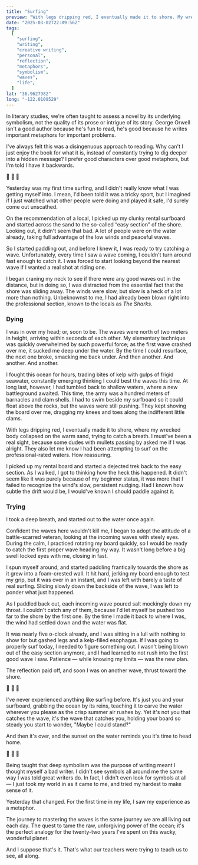 ```yaml
---
title: "Surfing"
preview: "With legs dripping red, I eventually made it to shore. My wrecked body collapsed on the warm sand, trying to catch a breath..."
date: "2025-03-02T22:09:56Z"
tags:
  [
    "surfing",
    "writing",
    "creative writing",
    "personal",
    "reflection",
    "metaphors",
    "symbolism",
    "waves",
    "life",
  ]
lat: "36.9627982"
long: "-122.0109529"
---
```


In literary studies, we're often taught to assess a novel by its underlying symbolism, not the quality of its prose or intrigue of its story. George Orwell isn't a good author because he's fun to read, he's good because he writes important metaphors for important problems.

I've always felt this was a disingenuous approach to reading. Why can't I just enjoy the book for what it is, instead of constantly trying to dig deeper into a hidden message? I prefer good characters over good metaphors, but I'm told I have it backwards.

🌊 🌊 🌊

Yesterday was my first time surfing, and I didn't really know what I was getting myself into. I mean, I'd been told it was a tricky sport, but I imagined if I just watched what other people were doing and played it safe, I'd surely come out unscathed.

On the recommendation of a local, I picked up my clunky rental surfboard and started across the sand to the so-called “easy section” of the shore. Looking out, it didn't seem that bad. A lot of people were on the water already, taking full advantage of the low winds and peaceful waves.

So I started paddling out, and before I knew it, I was ready to try catching a wave. Unfortunately, every time I saw a wave coming, I couldn't turn around fast enough to catch it. I was forced to start looking beyond the nearest wave if I wanted a real shot at riding one.

I began craning my neck to see if there were any good waves out in the distance, but in doing so, I was distracted from the essential fact that the shore was sliding away. The winds were slow, but slow is a heck of a lot more than nothing. Unbeknownst to me, I had already been blown right into the professional section, known to the locals as _The Sharks_.

### Dying

I was in over my head; or, soon to be. The waves were north of two meters in height, arriving within seconds of each other. My elementary technique was quickly overwhelmed by such powerful force; as the first wave crashed over me, it sucked me deep under the water. By the time I could resurface, the next one broke, smacking me back under. And then another. And another. And another.

I fought this ocean for hours, trading bites of kelp with gulps of frigid seawater, constantly emerging thinking I could best the waves this time. At long last, however, I had tumbled back to shallow waters, where a new battleground awaited. This time, the army was a hundred meters of barnacles and clam shells. I had to swim beside my surfboard so it could float above the rocks, but the waves were still pushing. They kept shoving the board over me, dragging my knees and toes along the indifferent little clams.

With legs dripping red, I eventually made it to shore, where my wrecked body collapsed on the warm sand, trying to catch a breath. I must've been a real sight, because some dudes with mullets passing by asked me if I was alright. They also let me know I had been attempting to surf on the professional-rated waters. How reassuring.

I picked up my rental board and started a dejected trek back to the easy section. As I walked, I got to thinking how the heck this happened. It didn't seem like it was purely because of my beginner status, it was more that I failed to recognize the wind's slow, persistent nudging. Had I known how subtle the drift would be, I would've known I should paddle against it.

### Trying

I took a deep breath, and started out to the water once again.

Confident the waves here wouldn't kill me, I began to adopt the attitude of a battle-scarred veteran, looking at the incoming waves with steely eyes. During the calm, I practiced rotating my board quickly, so I would be ready to catch the first proper wave heading my way. It wasn't long before a big swell locked eyes with me, closing in fast.

I spun myself around, and started paddling frantically towards the shore as it grew into a foam-crested wall. It hit hard, jerking my board enough to test my grip, but it was over in an instant, and I was left with barely a taste of real surfing. Sliding slowly down the backside of the wave, I was left to ponder what just happened.

As I paddled back out, each incoming wave poured salt mockingly down my throat. I couldn't catch any of them, because I'd let myself be pushed too far to the shore by the first one. By the time I made it back to where I was, the wind had settled down and the water was flat.

It was nearly five o-clock already, and I was sitting in a lull with nothing to show for but gashed legs and a kelp-filled esophagus. If I was going to properly surf today, I needed to figure something out. I wasn't being blown out of the easy section anymore, and I had learned to not rush into the first good wave I saw. Patience — while knowing my limits — was the new plan.

The reflection paid off, and soon I was on another wave, thrust toward the shore.

🌊 🌊 🌊

I've never experienced anything like surfing before. It's just you and your surfboard, grabbing the ocean by its reins, teaching it to carve the water wherever you please as the crisp summer air rushes by. Yet it's not you that catches the wave, it's the wave that catches you, holding your board so steady you start to wonder, "Maybe I could stand?"

And then it's over, and the sunset on the water reminds you it's time to head home.

📜 📜 📜

Being taught that deep symbolism was the purpose of writing meant I thought myself a bad writer. I didn't see symbols all around me the same way I was told great writers do. In fact, I didn't even look for symbols at all — I just took my world in as it came to me, and tried my hardest to make sense of it.

Yesterday that changed. For the first time in my life, I saw my experience as a metaphor.

The journey to mastering the waves is the same journey we are all living out each day. The quest to tame the raw, unforgiving power of the ocean; it's the perfect analogy for the twenty-two years I've spent on this wacky, wonderful planet.

And I suppose that's it. That's what our teachers were trying to teach us to see, all along.
